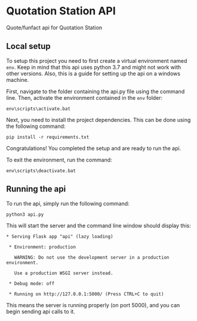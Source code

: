 # Quotation Station API
Quote/funfact api for Quotation Station

## Local setup
To setup this project you need to first create a virtual environment named `env`. Keep in mind that this api uses python 3.7 and might not work with other versions. Also, this is a guide for setting up the api on a windows machine.

First, navigate to the folder containing the api.py file using the command line. Then, activate the environment contained in the `env` folder:

`env\scripts\activate.bat`

Next, you need to install the project dependencies. This can be done using the following command:

`pip install -r requirements.txt`

Congratulations! You completed the setup and are ready to run the api.

To exit the environment, run the command:

`env\scripts\deactivate.bat`

## Running the api
To run the api, simply run the following command:

`python3 api.py`

This will start the server and the command line window should display this:

` * Serving Flask app "api" (lazy loading) `

` * Environment: production`

`   WARNING: Do not use the development server in a production environment.`

`   Use a production WSGI server instead.`

` * Debug mode: off`

` * Running on http://127.0.0.1:5000/ (Press CTRL+C to quit)`

This means the server is running properly (on port 5000), and you can begin sending api calls to it.
